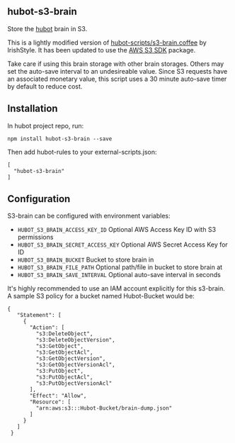 hubot-s3-brain
--------------

Store the [hubot](http://hubot.github.com) brain in S3.

This is a lightly modified version of [hubot-scripts/s3-brain.coffee](https://github.com/github/hubot-scripts/blob/master/src/scripts/s3-brain.coffee)
by IrishStyle. It has been updated to use the [AWS S3 SDK](http://docs.aws.amazon.com/AWSJavaScriptSDK/latest/AWS/S3.html) package.

Take care if using this brain storage with other brain storages.  Others may
set the auto-save interval to an undesireable value.  Since S3 requests have
an associated monetary value, this script uses a 30 minute auto-save timer
by default to reduce cost.

## Installation

In hubot project repo, run:

```
npm install hubot-s3-brain --save
```

Then add hubot-rules to your external-scripts.json:

```
[
  "hubot-s3-brain"
]
```

## Configuration

S3-brain can be configured with environment variables:

- `HUBOT_S3_BRAIN_ACCESS_KEY_ID` Optional AWS Access Key ID with S3 permissions
- `HUBOT_S3_BRAIN_SECRET_ACCESS_KEY` Optional AWS Secret Access Key for ID
- `HUBOT_S3_BRAIN_BUCKET` Bucket to store brain in
- `HUBOT_S3_BRAIN_FILE_PATH` Optional path/file in bucket to store brain at
- `HUBOT_S3_BRAIN_SAVE_INTERVAL` Optional auto-save interval in seconds

It's highly recommended to use an IAM account explicitly for this s3-brain.
A sample S3 policy for a bucket named Hubot-Bucket would be:

```
{
   "Statement": [
     {
       "Action": [
         "s3:DeleteObject",
         "s3:DeleteObjectVersion",
         "s3:GetObject",
         "s3:GetObjectAcl",
         "s3:GetObjectVersion",
         "s3:GetObjectVersionAcl",
         "s3:PutObject",
         "s3:PutObjectAcl",
         "s3:PutObjectVersionAcl"
       ],
       "Effect": "Allow",
       "Resource": [
         "arn:aws:s3:::Hubot-Bucket/brain-dump.json"
       ]
     }
   ]
 }
```
